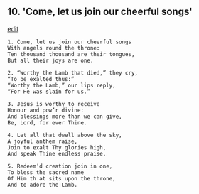 
## 10.  'Come, let us join our cheerful songs'
[edit](https://docs.google.com/document/d/152MjIOHKPGK34S4Vz%2DqygC%2D2bZZT9JkY/edit?mode=html)



    1. Come, let us join our cheerful songs
    With angels round the throne:
    Ten thousand thousand are their tongues, 
    But all their joys are one.

    2. “Worthy the Lamb that died,” they cry,
    “To be exalted thus:”
    “Worthy the Lamb,” our lips reply,
    “For He was slain for us.”

    3. Jesus is worthy to receive
    Honour and pow’r divine:
    And blessings more than we can give, 
    Be, Lord, for ever Thine.

    4. Let all that dwell above the sky,
    A joyful anthem raise,
    Join to exalt Thy glories high,
    And speak Thine endless praise.

    5. Redeem’d creation join in one,
    To bless the sacred name 
    Of Him th at sits upon the throne, 
    And to adore the Lamb.
